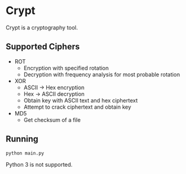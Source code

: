 Crypt
==========

Crypt is a cryptography tool.

Supported Ciphers
----------
- ROT
  - Encryption with specified rotation
  - Decryption with frequency analysis for most probable rotation
- XOR
  - ASCII -> Hex encryption
  - Hex -> ASCII decryption
  - Obtain key with ASCII text and hex ciphertext
  - Attempt to crack ciphertext and obtain key
- MD5
  - Get checksum of a file

Running
----------
`python main.py`

Python 3 is not supported.
